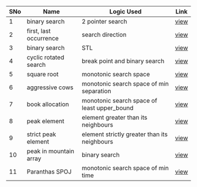 SNo | Name | Logic Used | Link | 
----|------|------------|------|
1 | binary search | 2 pointer search | [view](binary_search.cpp)
2 | first, last occurrence | search direction | [view](first_last_occurrence.cpp)
3 | binary search | STL | [view](binary_search_STL.cpp)
4 | cyclic rotated search | break point and binary search | [view](cyclic_binary_search.cpp)
5 | square root | monotonic search space | [view](monotonic_search_space.cpp)
6 | aggressive cows | monotonic search space of min separation | [view](aggressive_cows.cpp)
7 | book allocation | monotonic search space of least upper_bound | [view](book_allocation.cpp)
8 | peak element | element greater than its neighbours | [view](peak_element.cpp)
9 | strict peak element | element strictly greater than its neighbours | [view](strict_peak_element.cpp)
10 | peak in mountain array | binary search | [view](peak_mountain.cpp)
11 | Paranthas SPOJ | monotonic search space of min time | [view](prata_SPOJ.cpp)